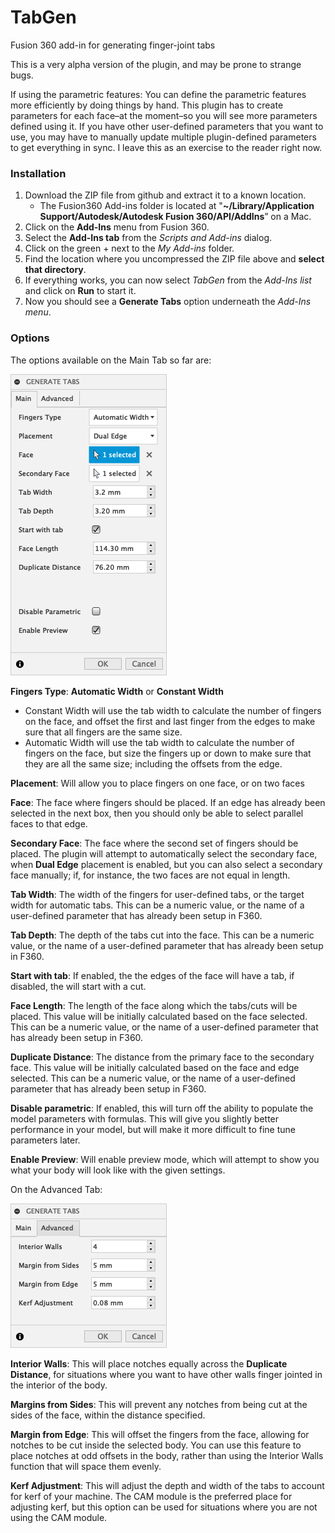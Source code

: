 # TabGen
Fusion 360 add-in for generating finger-joint tabs

This is a very alpha version of the plugin, and may be prone to strange bugs.

If using the parametric features: You can define the parametric features more efficiently by doing things by hand. This plugin has to create parameters for each face–at the moment–so you will see more parameters defined using it. If you have other user-defined parameters that you want to use, you may have to manually update multiple plugin-defined parameters to get everything in sync. I leave this as an exercise to the reader right now.

### Installation ###

1. Download the ZIP file from github and extract it to a known location.
   * The Fusion360 Add-ins folder is located at "**~/Library/Application Support/Autodesk/Autodesk Fusion 360/API/AddIns**” on a Mac.
2. Click on the **Add-Ins** menu from Fusion 360.
3. Select the **Add-Ins tab** from the *Scripts and Add-ins* dialog.
4. Click on the green + next to the *My Add-ins* folder.
5. Find the location where you uncompressed the ZIP file above and **select that directory**.
6. If everything works, you can now select *TabGen* from the *Add-Ins list* and click on **Run** to start it.
7. Now you should see a **Generate Tabs** option underneath the *Add-Ins menu*.

### Options ###

The options available on the Main Tab so far are:

![Image of the Main Tab](resources/Main%20tab.png)

**Fingers Type**: **Automatic Width** or **Constant Width**
* Constant Width will use the tab width to calculate the number of fingers on the face, and offset the first and last finger from the edges to make sure that all fingers are the same size.
* Automatic Width will use the tab width to calculate the number of fingers on the face, but size the fingers up or down to make sure that they are all the same size; including the offsets from the edge.

**Placement**: Will allow you to place fingers on one face, or on two faces

**Face**: The face where fingers should be placed. If an edge has already been selected in the next box, then you should only be able to select parallel faces to that edge.

**Secondary Face**: The face where the second set of fingers should be placed. The plugin will attempt to automatically select the secondary face, when **Dual Edge** placement is enabled, but you can also select a secondary face manually; if, for instance, the two faces are not equal in length.

**Tab Width**: The width of the fingers for user-defined tabs, or the target width for automatic tabs. This can be a numeric value, or the name of a user-defined parameter that has already been setup in F360.

**Tab Depth**: The depth of the tabs cut into the face. This can be a numeric value, or the name of a user-defined parameter that has already been setup in F360.

**Start with tab**: If enabled, the the edges of the face will have a tab, if disabled, the will start with a cut.

**Face Length**: The length of the face along which the tabs/cuts will be placed. This value will be initially calculated based on the face selected. This can be a numeric value, or the name of a user-defined parameter that has already been setup in F360.

**Duplicate Distance**: The distance from the primary face to the secondary face. This value will be initially calculated based on the face and edge selected. This can be a numeric value, or the name of a user-defined parameter that has already been setup in F360.

**Disable parametric**: If enabled, this will turn off the ability to populate the model parameters with formulas. This will give you slightly better performance in your model, but will make it more difficult to fine tune parameters later.

**Enable Preview**: Will enable preview mode, which will attempt to show you what your body will look like with the given settings.

On the Advanced Tab:

![Image of the Advanced Tab](resources/Advanced%20Tab.png)

**Interior Walls**: This will place notches equally across the **Duplicate Distance**, for situations where you want to have other walls finger jointed in the interior of the body.

**Margins from Sides**: This will prevent any notches from being cut at the sides of the face, within the distance specified.

**Margin from Edge**: This will offset the fingers from the face, allowing for notches to be cut inside the selected body. You can use this feature to place notches at odd offsets in the body, rather than using the Interior Walls function that will space them evenly.

**Kerf Adjustment**: This will adjust the depth and width of the tabs to account for kerf of your machine. The CAM module is the preferred place for adjusting kerf, but this option can be used for situations where you are not using the CAM module.
